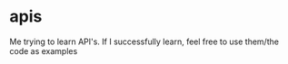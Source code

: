 # apis
Me trying to learn API's. If I successfully learn, feel free to use them/the code as examples
